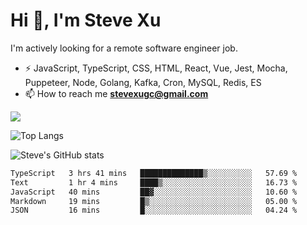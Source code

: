 # Hi 👋, I'm Steve Xu

I'm actively looking for a remote software engineer job.

- ⚡ JavaScript, TypeScript, CSS, HTML, React, Vue, Jest, Mocha,
Puppeteer, Node, Golang, Kafka, Cron, MySQL, Redis, ES
- 📫 How to reach me **stevexugc@gmail.com**

![](https://komarev.com/ghpvc/?username=nusr&color=green)

![Top Langs](https://github-readme-stats.vercel.app/api/top-langs/?username=nusr&langs_count=8&layout=compact)

![Steve's GitHub stats](https://github-readme-stats.vercel.app/api?username=nusr&show_icons=true)

<!--START_SECTION:waka-->

```txt
TypeScript   3 hrs 41 mins   ██████████████▒░░░░░░░░░░   57.69 %
Text         1 hr 4 mins     ████▒░░░░░░░░░░░░░░░░░░░░   16.73 %
JavaScript   40 mins         ██▓░░░░░░░░░░░░░░░░░░░░░░   10.60 %
Markdown     19 mins         █▒░░░░░░░░░░░░░░░░░░░░░░░   05.00 %
JSON         16 mins         █░░░░░░░░░░░░░░░░░░░░░░░░   04.24 %
```

<!--END_SECTION:waka-->
